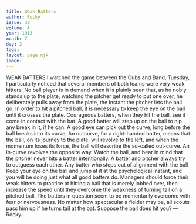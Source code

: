 ```yaml
---
title: Weak Batters
author: Rocky
issue: 30
volume: 4
year: 1913
month: 7
day: 2
tags:
layout: page.njk
image:
---
```

WEAK BATTERS    I watched the game between the Cubs and Band, Tuesday, I particularly noticed that several members of both teams were very weak hitters. No ball player is in demand when it is plainly seen that, as he nobly stands up to the plate, watching the pitcher get ready to put one over, he deliberately pulls away from the plate, the instant the pitcher lets the ball go. In order to hit a pitched ball, it is necessary to keep the eye on the ball until it crosses the plate. Courageous batters, when they hit the ball, see it come in contact with the bat. A good batter will step up on the ball to nip any break in it, if he can. A good eye can pick out the curve, long before the ball breaks into its curve, An outcurve, for a right-handed batter, means that the ball, on its journey to the plate, will revolve to the left, and when the momentum loses its force, the ball will describe the so-called out-curve. An in-curve revolves the opposite way. Watch the ball, and bear in mind that the pitcher never hits a batter intentionally. A batter and pitcher always try to outguess each other. Any batter who steps out of alignment with the ball Keep your eye on the ball and jump at it at the psychological instant, and you will be doing just what all good batters do. Managers should force their weak hitters to practice at hitting a ball that is merely lobbed over, then increase the speed until they overcome the weakness of turning tail on a pitched ball. The batters in question seem to be momentarily overcome with fear or nervousness. No matter how spectacular a fielder may be, all scouts pass him up if he turns tail at the bat. Suppose the ball does hit you? —Rocky. 

